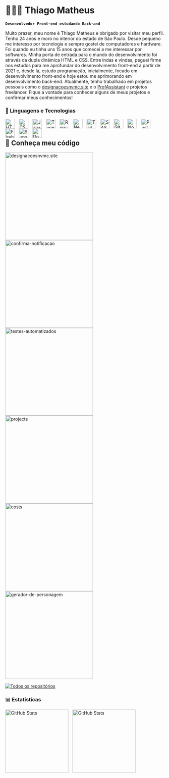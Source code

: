 # 👨🏽‍💻 Thiago Matheus

**`Desenvolvedor Front-end estudando Back-and`**

Muito prazer, meu nome é Thiago Matheus e obrigado por visitar meu perfil. Tenho 24 anos e moro no interior do estado de São Paulo. Desde pequeno me interesso por tecnologia e sempre gostei de computadores e hardware. Foi quando eu tinha uns 15 anos que comecei a me interessar por softwares. Minha porta de entrada para o mundo do desenvolvimento foi através da dupla dinámica HTML e CSS. Entre indas e vindas, peguei firme nos estudos para me aprofundar do desenvolvimento front-end a partir de 2021 e, desde lá, estudo programação, inicialmente, focado em desenvolvimento front-end e hoje estou me aprimorando em desenvolvimento back-end. Atualmente, tenho trabalhado em projetos pessoais como o [designacoesnvmc.site](https://designacoesnvmc.site) e o [ProfAssistant](https://profassistant.site/) e projetos freelancer. Fique a vontade para conhecer alguns de meus projetos e confirmar meus conhecimentos!

### 🤖 Linguagens e Tecnologias

<img 
    align="left" 
    alt="HTML"
    title="HTML" 
    width="30px" 
    style="padding-right: 10px;" 
    src="https://cdn.jsdelivr.net/gh/devicons/devicon@latest/icons/html5/html5-original.svg" 
/>
<img 
    align="left" 
    alt="CSS" 
    title="CSS"
    width="30px" 
    style="padding-right: 10px;" 
    src="https://cdn.jsdelivr.net/gh/devicons/devicon@latest/icons/css3/css3-original.svg" 
/>
<img 
    align="left" 
    alt="JavaScript" 
    title="JavaScript"
    width="30px" 
    style="padding-right: 10px;" 
    src="https://cdn.jsdelivr.net/gh/devicons/devicon@latest/icons/javascript/javascript-original.svg" 
/>
<img 
    align="left" 
    alt="TypeScript"
    title="TypeScript" 
    width="30px" 
    style="padding-right: 10px;" 
    src="https://cdn.jsdelivr.net/gh/devicons/devicon@latest/icons/typescript/typescript-original.svg" 
/>
<img 
    align="left" 
    alt="React"
    title="React" 
    width="30px" 
    style="padding-right: 10px;" 
    src="https://cdn.jsdelivr.net/gh/devicons/devicon@latest/icons/react/react-original.svg" 
/>
<img 
    align="left" 
    alt="Next.js" 
    title="Next.js"
    width="30px" 
    style="padding-right: 10px;" 
    src="https://cdn.jsdelivr.net/gh/devicons/devicon@latest/icons/nextjs/nextjs-original.svg" 
/>
<img 
    align="left" 
    alt="Tailwind" 
    title="Tailwind"
    width="30px" 
    style="padding-right: 10px;" 
    src="https://cdn.jsdelivr.net/gh/devicons/devicon@latest/icons/tailwindcss/tailwindcss-original.svg" 
/>
<img 
    align="left" 
    alt="SASS" 
    title="SASS"
    width="30px" 
    style="padding-right: 10px;" 
    src="https://cdn.jsdelivr.net/gh/devicons/devicon@latest/icons/sass/sass-original.svg" 
/>
<img 
    align="left" 
    alt="Git" 
    title="Git"
    width="30px" 
    style="padding-right: 10px;" 
    src="https://cdn.jsdelivr.net/gh/devicons/devicon@latest/icons/git/git-original.svg" 
/>

<img
  align="left" 
  alt="Node.js" 
  title="Node.js"
  width="30px" 
  style="padding-right: 10px;" 
  src="https://cdn.jsdelivr.net/gh/devicons/devicon@latest/icons/nodejs/nodejs-plain-wordmark.svg"    
/>

<img
  align="left" 
  alt="PostgreSQL" 
  title="PostgreSQL"
  width="30px" 
  style="padding-right: 10px;" 
  src="https://cdn.jsdelivr.net/gh/devicons/devicon@latest/icons/postgresql/postgresql-original.svg"
/>
<img
  align="left" 
  alt="Firebase" 
  title="Firebase"
  width="30px" 
  style="padding-right: 10px;"
  src="https://cdn.jsdelivr.net/gh/devicons/devicon@latest/icons/firebase/firebase-original.svg"
/>
<img
  align="left" 
  alt="Supabase" 
  title="Supabase"
  width="30px" 
  style="padding-right: 10px;"
  src="https://cdn.jsdelivr.net/gh/devicons/devicon@latest/icons/supabase/supabase-original.svg"
/>
<img
  align="left" 
  alt="Docker" 
  title="Docker"
  width="30px" 
  style="padding-right: 10px;" 
  src="https://cdn.jsdelivr.net/gh/devicons/devicon@latest/icons/docker/docker-plain-wordmark.svg"
/>
<br/>
<br/>

<h2>📘 Conheça meu código</h2>

<!-- Repo info cards - https://github.com/anuraghazra/github-readme-stats -->
<!-- Small repo cards (fork) - https://github.com/DenverCoder1/github-readme-stats -->
<p align="left">
    <a href="https://github.com/thiagoomatheus/jw_scraping"><img width="278" src="https://github-readme-stats.vercel.app/api/pin/?username=thiagoomatheus&repo=jw_scraping&theme=react&bg_color=1F222E&title_color=F85D7F&hide_border=true&icon_color=F8D866&show_icons=false" alt="designacoesnvmc.site"></a>
    <a href="https://github.com/thiagoomatheus/confirma-notificacao"><img width="278" src="https://github-readme-stats.vercel.app/api/pin/?username=thiagoomatheus&repo=confirma-notificacao&theme=react&bg_color=1F222E&title_color=F85D7F&hide_border=true&icon_color=F8D866&show_icons=false" alt="confirma-notificacao"></a>
    <a href="https://github.com/thiagoomatheus/testes-automatizados"><img width="278" src="https://github-readme-stats.vercel.app/api/pin/?username=thiagoomatheus&repo=testes-automatizados&theme=react&bg_color=1F222E&title_color=F85D7F&hide_border=true&icon_color=F8D866&show_icons=false" alt="testes-automatizados"></a>
  <a href="https://github.com/thiagoomatheus/projects"><img width="278" src="https://github-readme-stats.vercel.app/api/pin/?username=thiagoomatheus&repo=projects&theme=react&bg_color=1F222E&title_color=F85D7F&hide_border=true&icon_color=F8D866&show_icons=false" alt="projects"></a>
  <a href="https://github.com/thiagoomatheus/costs"><img width="278" src="https://github-readme-stats.vercel.app/api/pin/?username=thiagoomatheus&repo=costs&theme=react&bg_color=1F222E&title_color=F85D7F&hide_border=true&icon_color=F8D866&show_icons=false" alt="costs"></a>
  <a href="https://github.com/thiagoomatheus/gerador-de-personagem"><img width="278" src="https://github-readme-stats.vercel.app/api/pin/?username=thiagoomatheus&repo=gerador-de-personagem&theme=react&bg_color=1F222E&title_color=F85D7F&hide_border=true&icon_color=F8D866&show_icons=false" alt="gerador-de-personagem"></a>
</p>

<a href="https://github.com/thiagoomatheus?tab=repositories"><img alt="Todos os repositórios" title="Todos os repositórios" src="https://custom-icon-badges.demolab.com/badge/Clique%20aqui%20para%20acessar%20todos%20os%20meus%20repositórios-1F222E?style=for-the-badge&logoColor=white&logo=repo"/></a>

### 📊 Estatísticas

<p>
  <img 
    align="left" 
    alt="GitHub Stats" 
    height="200" 
    style="padding-right: 10px;" 
    src="https://github-readme-stats-thiagoomatheus-projects.vercel.app/api?username=thiagoomatheus&count_private=true&show_icons=true&theme=nord&include_all_commits=true&locale=pt-br&hide=contribs"
  />

<img 
      align="left" 
      alt="GitHub Stats" 
      height="200" 
      src="https://github-readme-stats-thiagoomatheus-projects.vercel.app/api/top-langs/?username=thiagoomatheus&theme=nord&layout=compact&custom_title=Tecnologias&langs_count=9"
  />

</p>
